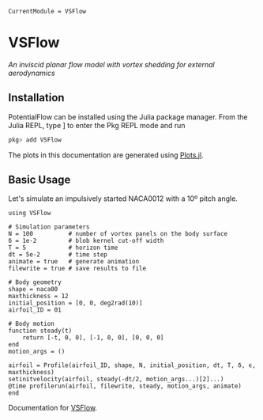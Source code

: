```@meta
CurrentModule = VSFlow
```

# VSFlow

*An inviscid planar flow model with vortex shedding for external aerodynamics*

## Installation

PotentialFlow can be installed using the Julia package manager. From the Julia REPL, type ] to enter the Pkg REPL mode and run

```julia
pkg> add VSFlow
```
The plots in this documentation are generated using [Plots.jl](http://docs.juliaplots.org/latest/).

## Basic Usage

Let's simulate an impulsively started NACA0012 with a 10º pitch angle.

```@example startingnaca0012
using VSFlow

# Simulation parameters
N = 100          # number of vortex panels on the body surface
δ = 1e-2         # blob kernel cut-off width
T = 5            # horizon time
dt = 5e-2        # time step
animate = true   # generate animation
filewrite = true # save results to file

# Body geometry
shape = naca00
maxthickness = 12
initial_position = [0, 0, deg2rad(10)]
airfoil_ID = 01

# Body motion
function steady(t)
	return [-t, 0, 0], [-1, 0, 0], [0, 0, 0]
end
motion_args = ()

airfoil = Profile(airfoil_ID, shape, N, initial_position, dt, T, δ, ϵ, maxthickness)
setinitvelocity(airfoil, steady(-dt/2, motion_args...)[2]...)
@time profilerun(airfoil, filewrite, steady, motion_args, animate)
end
```

Documentation for [VSFlow](https://github.com/yosinlpet/VSFlow.jl/dev).
